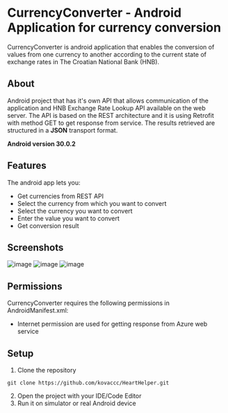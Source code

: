 # CurrencyConverter - Android Application for currency conversion
CurrencyConverter is  android application  that enables the conversion of values from one currency to another according to the current state of exchange rates in The Croatian National Bank (HNB).

## About

Android project that has it's own API that allows communication of the application and HNB Exchange Rate Lookup API available on the web server. The API is based on the REST architecture and it is using Retrofit with method GET to get response from service. The results retrieved are structured in a **JSON** transport format.

**Android version 30.0.2**
## Features
The android app lets you: 
 - Get currencies from REST API 
 - Select the currency from which you want to convert
 - Select the currency you want to convert
 - Enter the value you want to convert
 - Get conversion result
 

## Screenshots
![image](https://user-images.githubusercontent.com/75457058/111833081-eaa35280-88f1-11eb-942a-b169d79390a6.png)
![image](https://user-images.githubusercontent.com/75457058/111833093-f0993380-88f1-11eb-9885-8bf1fd34d37d.png)
![image](https://user-images.githubusercontent.com/75457058/111833104-f727ab00-88f1-11eb-9206-c0b30a45e526.png)

## Permissions

CurrencyConverter requires the following permissions in AndroidManifest.xml: 

-  Internet permission are used for getting response from Azure web service

## Setup
1. Clone the repository
```
git clone https://github.com/kovaccc/HeartHelper.git
```
2. Open the project with your IDE/Code Editor
3. Run it on simulator or real Android device 

